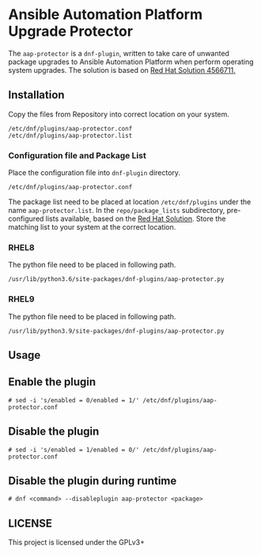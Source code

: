 # Ansible Automation Platform Upgrade Protector
The `aap-protector` is a `dnf-plugin`, written to take care of unwanted package upgrades to Ansible Automation Platform when perform operating system upgrades.
The solution is based on [Red Hat Solution 4566711.](https://access.redhat.com/solutions/4566711)


## Installation
Copy the files from Repository into correct location on your system.
```
/etc/dnf/plugins/aap-protector.conf
/etc/dnf/plugins/aap-protector.list
```

### Configuration file and Package List
Place the configuration file into `dnf-plugin` directory.
```
/etc/dnf/plugins/aap-protector.conf
```

The package list need to be placed at location `/etc/dnf/plugins` under the name `aap-protector.list`.
In the `repo/package_lists` subdirectory, pre-configured lists available, based on the [Red Hat Solution](https://access.redhat.com/solutions/4566711). Store the matching list to your system at the correct location.


### RHEL8
The python file need to be placed in following path.
```
/usr/lib/python3.6/site-packages/dnf-plugins/aap-protector.py
```

### RHEL9
The python file need to be placed in following path.
```
/usr/lib/python3.9/site-packages/dnf-plugins/aap-protector.py
```

## Usage

## Enable the plugin
```
# sed -i 's/enabled = 0/enabled = 1/' /etc/dnf/plugins/aap-protector.conf
```

## Disable the plugin
```
# sed -i 's/enabled = 1/enabled = 0/' /etc/dnf/plugins/aap-protector.conf
```

## Disable the plugin during runtime
```
# dnf <command> --disableplugin aap-protector <package>
```



## LICENSE
This project is licensed under the GPLv3+
